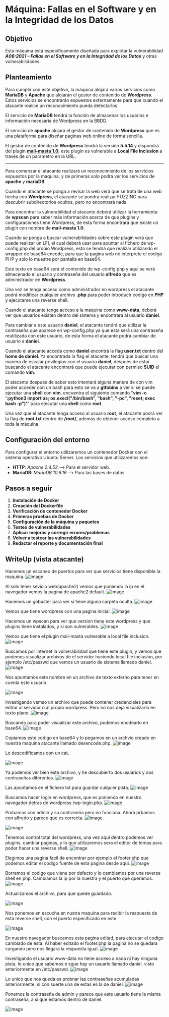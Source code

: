 # **Máquina: Fallas en el Software y en la Integridad de los Datos**

## Objetivo
Esta máquina está específicamente diseñada para explotar la vulnerabilidad ***A08:2021 – Fallas en el Software y en la Integridad de los Datos*** y otras vulnerabilidades.

## Planteamiento
Para cumplir con este objetivo, la máquina alojará varios servicios como **MariaDB** y **Apache** que alojarán el gestor de contenido de **Wordpress**.
Estos servicios se encontrarán expuestos externamente para que cuando el atacante realice un reconocimiento pueda detectarlos.

El servicio de **MariaDB** tendrá la función de almacenar los usuarios e información necesaria de Wordpress en la BBDD.

El servicio de **apache** alojará el gestor de contenido de **Wordpress** que es una plataforma para diseñar paginas web online de forma sencilla.

El gestor de contenido de **Wordpress** tendrá la versión **5.5.14** y dispondrá del plugin [**mail-masta 1.0**](https://www.exploit-db.com/exploits/50226), este plugin es vulnerable a **Local File Inclusion** a través de un parametro en la URL.

****

Para comenzar el atacante realizará un reconocimiento de los servicios expuestos por la maquina, y de primeras solo podrá ver los servicios de **apache** y **mariaDB**.

Cuando el atacante se ponga a revisar la web verá que se trata de una web hecha con **Wordpress**, el atacante se pondra realizar FUZZING para descubrir subdirectorios ocultos, pero no encontrará nada.

Para encontrar la vulnerabilidad el atacante deberá utilizar la herramienta de **wpscan** para saber más información acerca de que plugins y configuraciones tiene Wordpress, de esta forma encontrará que existe un plugin con nombre de **mail-masta 1.0**.

Cuando se ponga a buscar vulnerabilidades sobre este plugin verá que puede realizar un LFI, el cual deberá usar para apuntar al fichero de wp-config.php del propio Wordpress, esto se tendrá que realizar utilizando el wrapper de base64 encode, para que la pagina web no interprete el codigo PHP y solo lo muestre por pantalla en base64.

Este texto en base64 será el contenido de wp-config.php y aqui se verá almacenado el usuario y contraseña del usuario **alfredo** que es administrador en **Wordpress**.

Una vez se tenga acceso como administrador en wordpress el atacante podrá modificar cualquier archivo **.php** para poder introducir codigo en **PHP** y ejecutarse una reverse shell.

Cuando el atacante tenga acceso a la maquina como **www-data**, deberá ver que usuarios existen dentro del sistema y encontrara al usuario **daniel**.

Para cambiar a este usuario **daniel**, el atacante tendrá que utilizar la contraseña que aparece en wp-config.php ya que esta será una contraseña reutilizada con este usuario, de esta forma el atacante podrá cambiar de usuario a **daniel**.

Cuando el atacante acceda como **daniel** encontrá la flag **user.txt** dentro del **home de daniel**. Ya encontrada la flag el atacante, tendrá que buscar una manera de escalar privilegios con el usuario **daniel**, después de estar buscando el atacante encontrará que puede ejecutar con permiso **SUID** el comando **vim**.

El atacante después de saber esto intentará alguna manera de con vim poder acceder con un bash para esto se va a **gtfobins** a ver si se puede ejecutar una **shell** con **vim**, encuentra el siguiente comando "**vim -c ':python3 import os; os.execl("/bin/bash", "bash", "-pc", "reset; exec bash -p")'**" para ejecutar una **shell** como **root**. 

Una vez que el atacante tenga acceso al usuario **root**, el atacante podrá ver la flag de **root.txt** dentro de **/root/**, además de obtener acceso completo a toda la máquina.

## Configuración del entorno
Para configurar el entorno utilizaremos un contenedor Docker con el sistema operativo Ubuntu Server. Los servicios que utilizaremos son:

- **HTTP**: *Apache 2.4.52* --> Para el servidor web.
- **MariaDB**: *MariaDB 10.6.16* --> Para las bases de datos
 
## Pasos a seguir

1. **Instalación de Docker**
2. **Creación del Dockerfile**
3. **Verificación de contenedor Docker**
4. **Primeras pruebas de Docker**
5. **Configuración de la máquina y paquetes**
6. **Testeo de vulnerabilidades**
7. **Aplicar mejoras y corregir errores/problemas**
8. **Volver a testear las vulnerabilidades**
9. **Redactar el reporte y documentación final**

## WriteUp (vista atacante)

Hacemos un escaneo de puertos para ver que servicios tiene disponible la maquina.
![image](https://github.com/Dani-ITB24/Proyecto-Final/assets/157145186/8f36cd3e-b4ab-4cb4-8c4f-e15194e96890)

Al solo tener sevicio web(apache2) vemos que poniendo la ip en el navegador vemos la pagina de apache2 default.
![image](https://github.com/Dani-ITB24/Proyecto-Final/assets/157145186/4133e7dc-6894-42c4-9b3c-dfa47f988e18)

Hacemos un gobuster para ver si tiene alguna carpeta oculta.
![image](https://github.com/Dani-ITB24/Proyecto-Final/assets/157145186/66732b63-2ff2-487c-aee5-982737548181)

Vemos que tiene wordpress con una pagina inicial.
![image](https://github.com/Dani-ITB24/Proyecto-Final/assets/157145186/6c72daf0-b0a8-4e5b-836e-3645bcbfa1bb)

Hacemos un wpscan para ver que version tiene este wordpress y que plugins tiene instalados, y si son vulnerables.
![image](https://github.com/Dani-ITB24/Proyecto-Final/assets/157145186/eba8bd19-fe4f-4e03-a110-988c879dd6aa)

Vemos que tiene el plugin mail-masta vulnerable a local file inclusion.
![image](https://github.com/Dani-ITB24/Proyecto-Final/assets/157145186/e56a815f-6fc2-4c7d-bab1-28ccd11aa6ff)

Buscamos por internet la vulnerabilidad que tiene este plugin, y vemos que podemos visualizar archivos de el servidor haciendo local file inclusion, por ejemplo /etc/passwd que vemos un usuario de sistema llamado daniel.
![image](https://github.com/Dani-ITB24/Proyecto-Final/assets/157145186/c1616007-30da-4e81-841d-b78726841515)

Nos apuntamos este nombre en un archivo de texto externo para tener en cuenta este usuario. 

![image](https://github.com/Dani-ITB24/Proyecto-Final/assets/157145186/ef5a750e-3dcc-47a2-894a-2ec1c365cd65)

Investigando vemso un archivo que puede contener credenciales para entrar al servidor o al propio wordpress. Pero no nos deja visualizarlo en texto plano.
![image](https://github.com/Dani-ITB24/Proyecto-Final/assets/157145186/81d5151a-93e2-4daf-96b3-982e8b337888)

Buscando para poder visualizar este archivo, podemos enodearlo en base64.
![image](https://github.com/Dani-ITB24/Proyecto-Final/assets/157145186/a2d507f2-691d-4ce1-9113-aef9fa8ad0f5)

Copiamos este codigo en base64 y lo pegamos en un archvio creado en nuestra maquina atacante llamado desencode.php.
![image](https://github.com/Dani-ITB24/Proyecto-Final/assets/157145186/8f0535b3-b584-49ef-b1c0-e7252ea8f4a7)

Lo descodificamos con un cat.

![image](https://github.com/Dani-ITB24/Proyecto-Final/assets/157145186/9182ceb9-93ee-4d56-90cf-0ac6d3abcee5)

Ya podemos ver bien este archivo, y he descubierto dos usuarios y dos contraseñas diferentes.
![image](https://github.com/Dani-ITB24/Proyecto-Final/assets/157145186/f1caafb9-fa6a-4bd5-8e34-b81ae9fe88d5)

Las apuntamos en el fichero txt para guardar culquier pista.
![image](https://github.com/Dani-ITB24/Proyecto-Final/assets/157145186/78056615-92a7-47da-bb27-d475ba76b27b)

Buscamos hacer login en wordpress, que es poniendo en nuestro navegador detras de wordpress /wp-login.php.
![image](https://github.com/Dani-ITB24/Proyecto-Final/assets/157145186/baf2fde5-adfe-4f8e-82e9-4be191ebca2c)

Probamos con admin y su contraseña pero no funciona. Ahora prbamos con alfredo y parece que es correcta.
![image](https://github.com/Dani-ITB24/Proyecto-Final/assets/157145186/a744c4b0-0d43-4f4e-804e-45a716664035)

![image](https://github.com/Dani-ITB24/Proyecto-Final/assets/157145186/3984d646-0a74-49fe-bb23-07d1ced3c998)

Tenemos control total del wordpress, una vez aqui dentro podemos ver plugins, cambiar paginas, y lo que utilizaremos sera el editor de temas para poder hacer una reverse shell.
![image](https://github.com/Dani-ITB24/Proyecto-Final/assets/157145186/24488e10-9fb2-4116-b577-d68a72fb7593)

Elegimos una pagina facil de encontrar por ejemplo el footer.php que podemos editar el codigo fuente de esta pagina desde aqui.
![image](https://github.com/Dani-ITB24/Proyecto-Final/assets/157145186/105ba433-06d3-4630-97dc-33c8034104ef)

Borramos el codigo que viene por defecto y lo cambiamos por una reverse shell en php. Cambiamos la ip por la nuestra y el puerto que queramos.
![image](https://github.com/Dani-ITB24/Proyecto-Final/assets/157145186/4e312f9f-6e7e-461f-bc38-787af6f8d763)

Actualizamos el archivo, para que quede guardado.

![image](https://github.com/Dani-ITB24/Proyecto-Final/assets/157145186/4046fb39-4bff-4f73-8ede-4ad0f78cc4af)

Nos ponemos en escucha en nustra maquina para recibir la respuesta de esta reverse shell, con el puerto especificado en este.

![image](https://github.com/Dani-ITB24/Proyecto-Final/assets/157145186/0c042ca6-dbdf-4ad5-b0f5-f63ec0cff7e6)

En nuestro navegador buscamos esta pagina editad, para ejecutar el codigo cambiado de esta. Al haber editado el footer.php la pagina no se quedara cargando pero nos llegara la respuesta igual.
![image](https://github.com/Dani-ITB24/Proyecto-Final/assets/157145186/2c613480-20f2-4b5d-a7aa-e00a0fecb5a4)

Investigando el usuario www-data no tiene acceso a nada ni hay ninguna pista, lo unico que sabemos e sque hay un usuario llamado daniel. visto anteriormente en /etc/passwd.
![image](https://github.com/Dani-ITB24/Proyecto-Final/assets/157145186/e28ceda4-4d86-4033-b3bc-d3197162a9d1)

Lo unico que nos queda es probnar las contraseñas acumuladas anteriormente, si con suerte una de estas es la de daniel.
![image](https://github.com/Dani-ITB24/Proyecto-Final/assets/157145186/c3f1de7d-ed6e-402d-ab90-3f24d8e16d08)

Ponemos la contraseña de admin y parece que este usuario tiene la misma contraseña, a si que estamos dentro de daniel.

![image](https://github.com/Dani-ITB24/Proyecto-Final/assets/157145186/8ddd77cb-261f-488d-be93-ff531056566b)




